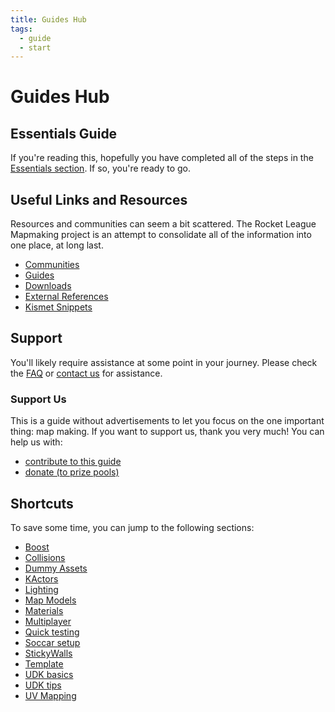 ```yaml
---
title: Guides Hub
tags:
  - guide
  - start
---
```

# Guides Hub

## Essentials Guide

If you're reading this, hopefully you have completed all of the steps in the [Essentials section](../essential/index.html). If so, you're ready to go.

## Useful Links and Resources

Resources and communities can seem a bit scattered. The Rocket League Mapmaking project is an attempt to consolidate all of the information into one place, at long last.

* [Communities](../resources/modding_network)
* [Guides](/guides)
* [Downloads](../resources/downloads)
* [External References](../resources/references)
* [Kismet Snippets](https://github.com/RocketLeagueMapmaking/Kismet)

## Support

You'll likely require assistance at some point in your journey. Please check the [FAQ](../faq) or [contact us](../more/contact) for assistance.

### Support Us

This is a guide without advertisements to let you focus on the one important thing: map making. If you want to support us, thank you very much! You can help us with:
* [contribute to this guide](../more/contribute)
* [donate (to prize pools)](../more/contribute)

## Shortcuts <Badge text="beta" type="warning"/>

To save some time, you can jump to the following sections:
* [Boost](/udk/10_boost)
* [Collisions](/udk/05_collidable_collisions)
* [Dummy Assets](/udk/14_dummy_asssets)
* [KActors](/udk/18_kactors)
* [Lighting](/udk/08_lighting)
* [Map Models]()
* [Materials](/udk/07_materials)
* [Multiplayer](/multiplayer/02_playing)
* [Quick testing](/udk/13_interlude_test)
* [Soccar setup]()
* [StickyWalls](../essential/09_sticky_walls.md)
* [Template]()
* [UDK basics](../essential/06_udk_intro)
* [UDK tips](owl)
* [UV Mapping](../modeling/06_uv)

